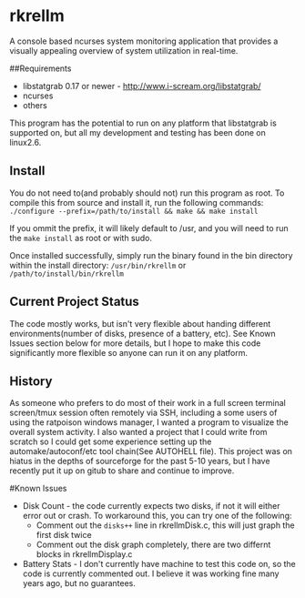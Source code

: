 # rkrellm
A console based ncurses system monitoring application that provides a
visually appealing overview of system utilization in real-time.

##Requirements
  - libstatgrab 0.17 or newer - http://www.i-scream.org/libstatgrab/
  - ncurses
  - others

This program has the potential to run on any platform that libstatgrab
is supported on, but all my development and testing has been done on
linux2.6.

## Install
  
You do not need to(and probably should not) run this program as root. To
compile this from source and install it, run the following commands:
`./configure --prefix=/path/to/install && make && make install`

If you ommit the prefix, it will likely default to /usr, and you will
need to run the `make install` as root or with sudo.

Once installed successfully, simply run the binary found in the
bin directory within the install directory: `/usr/bin/rkrellm` or
`/path/to/install/bin/rkrellm`

## Current Project Status
The code mostly works, but isn't very flexible about handing different
environments(number of disks, presence of a battery, etc). See Known
Issues section below for more details, but I hope to make this code
significantly more flexible so anyone can run it on any platform.

## History
As someone who prefers to do most of their work in a full screen
terminal screen/tmux session often remotely via SSH, including a some
users of using the ratpoison windows manager, I wanted a program to
visualize the overall system activity. I also wanted a project that I
could write from scratch so I could get some experience setting up the
automake/autoconf/etc tool chain(See AUTOHELL file). This project was
on hiatus in the depths of sourceforge for the past 5-10 years, but I
have recently put it up on gitub to share and continue to improve.

#Known Issues
  - Disk Count - the code currently expects two disks, if not it will
  either error out or crash. To workaround this, you can try one of
  the following:
    - Comment out the `disks++` line in rkrellmDisk.c, this will just
      graph the first disk twice
    - Comment out the disk graph completely, there are two differnt
      blocks in rkrellmDisplay.c
  - Battery Stats - I don't currently have machine to test this code on,
    so the code is currently commented out. I believe it was working fine
    many years ago, but no guarantees.
